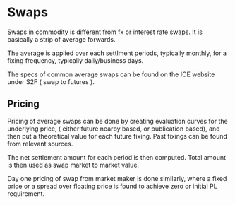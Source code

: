 # Swaps

Swaps in commodity is different from fx or interest rate swaps. It is basically a strip of average forwards. 

The average is applied over each settlment periods, typically monthly, for a fixing frequency, typically daily/business days. 

The specs of common average swaps can be found on the ICE website under S2F ( swap to futures ). 

## Pricing 

Pricing of average swaps can be done by creating evaluation curves for the underlying price, ( either future nearby based, or publication 
based), and then put a theoretical value for each future fixing. Past fixings can be found from relevant sources. 

The net settlement amount for each period is then computed. Total amount is then used as swap market to market value. 

Day one pricing of swap from market maker is done similarly, where a fixed price or a spread over floating price is found to achieve zero or initial PL requirement. 
